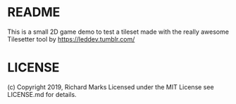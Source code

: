# README

This is a small 2D game demo to test a tileset made with the really awesome Tilesetter tool by https://leddev.tumblr.com/

# LICENSE

(c) Copyright 2019, Richard Marks
Licensed under the MIT License see LICENSE.md for details.
